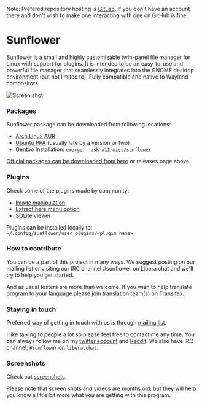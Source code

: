 Note: Prefered repository hosting is [GitLab](https://gitlab.com/MeanEYE/Sunflower). If you don't have an account there and don't wish to make one interacting with one on GitHub is fine.

Sunflower
=========

Sunflower is a small and highly customizable twin-panel file manager for Linux with support for plugins. It is intended to be an easy-to-use and powerful file manager that seamlessly integrates into the GNOME desktop environment (but not limited to). Fully compatible and native to Wayland compositors.

![Screen shot](https://i.imgur.com/s2FRrmH.png)

### Packages

Sunflower package can be downloaded from following locations:

* [Arch Linux AUR](https://aur.archlinux.org/packages/sunflower/)
* [Ubuntu PPA](https://launchpad.net/~atareao/+archive/sunflower) (usually late by a version or two)
* [Gentoo](http://packages.gentoo.org/package/x11-misc/sunflower)
    Installation: `emerge --ask x11-misc/sunflower`

[Official packages can be downloaded from here](http://sunflower-fm.org/download) or releases page above.

### Plugins

Check some of the plugins made by community:
* [Image manipulation](https://github.com/ArseniyK/image_manipulation)
* [Extract here menu option](https://github.com/ArseniyK/archiver)
* [SQLite viewer](https://github.com/ArseniyK/sqlite_viewer)

Plugins can be installed locally to: `~/.config/sunflower/user_plugins/<plugin_name>`

### How to contribute
You can be a part of this project in many ways. We suggest posting on our mailing list or visiting our IRC channel #sunflower on Libera chat and we'll try to help you get started.

And as usual testers are more than welcome. If you wish to help translate program to your language please join translation team(s) on [Transifex](http://transifex.com/projects/p/sunflower/).

### Staying in touch
Preferred way of getting in touch with us is through [mailing list](https://groups.google.com/forum/#!forum/sunflower-fm).

I like talking to people a lot so please feel free to contact me any time. You can always follow me on my [twitter account](http://twitter.com/MeanEYE_rcf) and [Reddit](https://www.reddit.com/user/MeanEYE). We also have IRC channel, `#sunflower` on `libera.chat`.

### Screenshots
Check out [screenshots](http://sunflower-fm.org/screenshots).

Please note that screen shots and videos are months old, but they will help you know a little bit more what you are getting with this program. 
